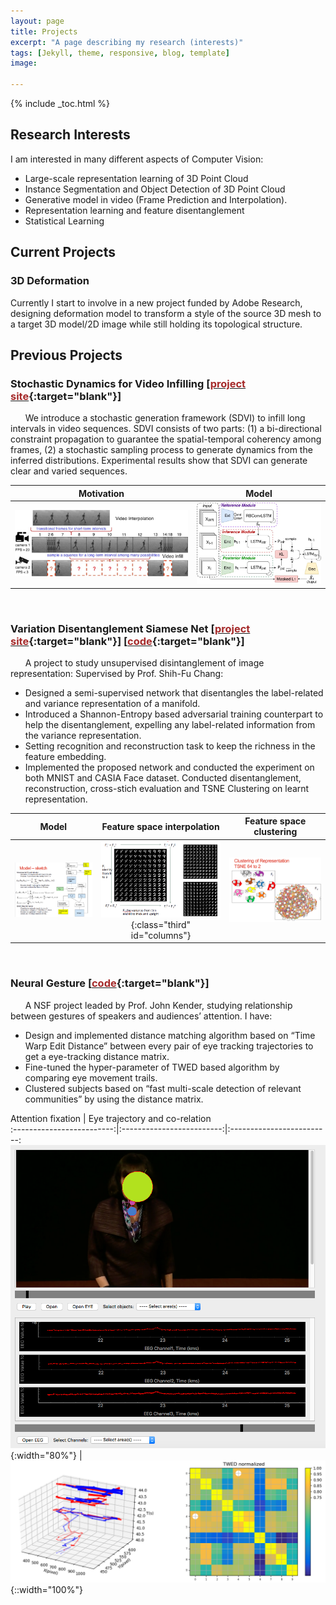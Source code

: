 ```yaml
---
layout: page
title: Projects
excerpt: "A page describing my research (interests)"
tags: [Jekyll, theme, responsive, blog, template]
image:

---
```


{% include _toc.html %}

<style>
   #columns {
        float: left;
   }

   #columns .half {
       width: 50%;
   }

   #columns .third {
       width: 33%;
   }
</style>

## Research Interests

I am interested in many different aspects of Computer Vision:

- Large-scale representation learning of 3D Point Cloud
- Instance Segmentation and Object Detection of 3D Point Cloud
- Generative model in video (Frame Prediction and Interpolation).
- Representation learning and feature disentanglement
- Statistical Learning


## Current Projects

### 3D Deformation
Currently I start to involve in a new project funded by Adobe Research, designing deformation model to transform a style of the source 3D mesh to a target 3D model/2D image while still holding its topological structure.

## Previous Projects

### Stochastic Dynamics for Video Infilling \[[<font color="brown">project site</font>](../projects/project_sites/SDVI/video_results.html){:target="blank"}\]

&nbsp;&nbsp;&nbsp;&nbsp;&nbsp; We introduce a stochastic generation framework (SDVI) to infill long intervals in video sequences. SDVI consists of two parts: (1) a bi-directional constraint propagation
to guarantee the spatial-temporal coherency among frames, (2) a stochastic sampling process to generate dynamics from the inferred distributions. Experimental results show that SDVI can generate clear and varied sequences.

Motivation |   Model           
:-------------------------:|:-------------------------:
![](../images/stochastic_motivation.jpg)  |  ![](../images/stochastic_training.jpg)

<br>

### Variation Disentanglement Siamese Net \[[<font color="brown">project site</font>](https://github.com/Xharlie/Project-Site-Variation-Disentanglement-Siamese-Net){:target="blank"}\]  \[[<font color="brown">code</font>](https://github.com/Xharlie/Variation-Disentanglement-Siamese-Net){:target="blank"}\]

&nbsp;&nbsp;&nbsp;&nbsp;&nbsp; A project to study unsupervised disintanglement of image representation: Supervised by Prof. Shih-Fu Chang:
-	Designed a semi-supervised network that disentangles the label-related and variance representation of a manifold.
-   Introduced a Shannon-Entropy based adversarial training counterpart to help the disentanglement, expelling any label-related information from the variance representation.
-   Setting recognition and reconstruction task to keep the richness in the feature embedding.
-	Implemented the proposed network and conducted the experiment on both MNIST and CASIA Face dataset. Conducted disentanglement, reconstruction, cross-stich evaluation and TSNE Clustering on learnt representation.

Model            |  Feature space interpolation  | Feature space clustering
:-------------------------:|:-------------------------:|:-------------------------:
![](../images/vdsn_model.png)  |  ![](../images/vdsn_interpolation.png){:class="third" id="columns"} | ![](../images/vdsn_clustering.png)

<br>

### Neural Gesture \[[<font color="brown">code</font>](https://github.com/Xharlie/Eye-movement-similarity-clustering){:target="blank"}\]
&nbsp;&nbsp;&nbsp;&nbsp;&nbsp; A NSF project leaded by Prof. John Kender, studying relationship between gestures of speakers and audiences’ attention. I have: 
-	Design and implemented distance matching algorithm based on “Time Warp Edit Distance” between every pair of eye tracking trajectories to get a eye-tracking distance matrix.
-	Fine-tuned the hyper-parameter of TWED based algorithm by comparing eye movement trails.
-	Clustered subjects based on “fast multi-scale detection of relevant communities” by using the distance matrix.


Attention fixation            |  Eye trajectory and co-relation  
:-------------------------:|:-------------------------:|:-------------------------:
![](../images/neural_gesture_fixation.png){:width="80%"}  |  ![](../images/neural_gesture_trajectory.png){::width="100%"} 